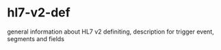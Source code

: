 # hl7-v2-def

general information about HL7 v2 definiting, description for trigger event, segments and fields